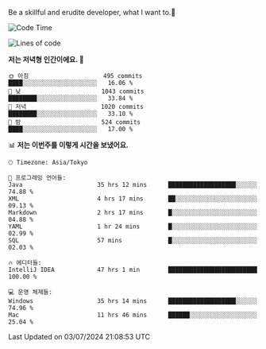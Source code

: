 Be a skillful and erudite developer, what I want to.👶

<!--START_SECTION:waka-->
![Code Time](http://img.shields.io/badge/Code%20Time-998%20hrs%207%20mins-blue)

![Lines of code](https://img.shields.io/badge/%EC%A0%80%EB%8A%94%20%EC%97%AC%ED%83%9C%EA%B9%8C%EC%A7%80%20-2.5%20million%20%EC%A4%84%EC%9D%98%20%EC%BD%94%EB%93%9C%EB%A5%BC%20%EC%9E%91%EC%84%B1%ED%96%88%EC%96%B4%EC%9A%94.-blue)

**저는 저녁형 인간이에요. 🦉** 

```text
🌞 아침                     495 commits         ████░░░░░░░░░░░░░░░░░░░░░   16.06 % 
🌆 낮　                     1043 commits        ████████░░░░░░░░░░░░░░░░░   33.84 % 
🌃 저녁                     1020 commits        ████████░░░░░░░░░░░░░░░░░   33.10 % 
🌙 밤　                     524 commits         ████░░░░░░░░░░░░░░░░░░░░░   17.00 % 
```


📊 **저는 이번주를 이렇게 시간을 보냈어요.** 

```text
🕑︎ Timezone: Asia/Tokyo

💬 프로그래밍 언어들: 
Java                     35 hrs 12 mins      ███████████████████░░░░░░   74.88 % 
XML                      4 hrs 17 mins       ██░░░░░░░░░░░░░░░░░░░░░░░   09.13 % 
Markdown                 2 hrs 17 mins       █░░░░░░░░░░░░░░░░░░░░░░░░   04.88 % 
YAML                     1 hr 24 mins        █░░░░░░░░░░░░░░░░░░░░░░░░   02.99 % 
SQL                      57 mins             █░░░░░░░░░░░░░░░░░░░░░░░░   02.03 % 

🔥 에디터들: 
IntelliJ IDEA            47 hrs 1 min        █████████████████████████   100.00 % 

💻 운영 체제들: 
Windows                  35 hrs 14 mins      ███████████████████░░░░░░   74.96 % 
Mac                      11 hrs 46 mins      ██████░░░░░░░░░░░░░░░░░░░   25.04 % 
```


 Last Updated on 03/07/2024 21:08:53 UTC
<!--END_SECTION:waka-->
